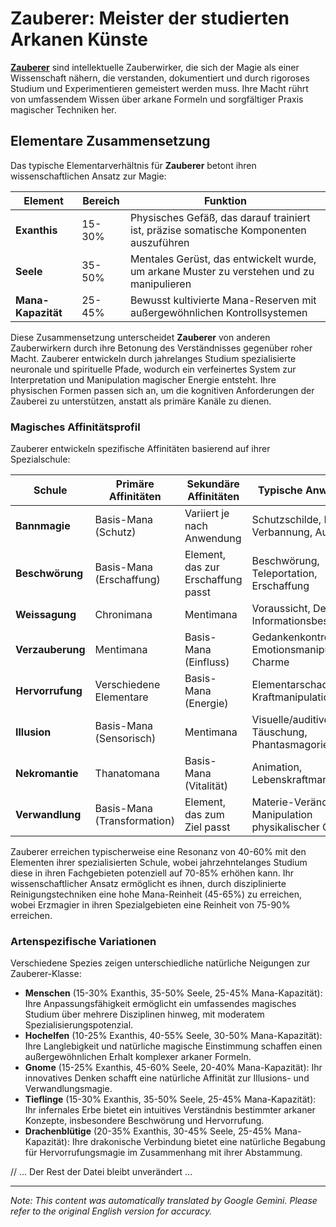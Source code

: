 # **Zauberer**: Meister der studierten Arkanen Künste

[**Zauberer**](/codex/Classes/Wizard/Wizard.md) sind intellektuelle Zauberwirker, die sich der Magie als einer Wissenschaft nähern, die verstanden, dokumentiert und durch rigoroses Studium und Experimentieren gemeistert werden muss. Ihre Macht rührt von umfassendem Wissen über arkane Formeln und sorgfältiger Praxis magischer Techniken her.

## Elementare Zusammensetzung

Das typische Elementarverhältnis für **Zauberer** betont ihren wissenschaftlichen Ansatz zur Magie:

| Element | Bereich | Funktion |
|---------|------------|----------|
| **Exanthis** | 15-30% | Physisches Gefäß, das darauf trainiert ist, präzise somatische Komponenten auszuführen |
| **Seele** | 35-50% | Mentales Gerüst, das entwickelt wurde, um arkane Muster zu verstehen und zu manipulieren |
| **Mana-Kapazität** | 25-45% | Bewusst kultivierte Mana-Reserven mit außergewöhnlichen Kontrollsystemen |

Diese Zusammensetzung unterscheidet **Zauberer** von anderen Zauberwirkern durch ihre Betonung des Verständnisses gegenüber roher Macht. Zauberer entwickeln durch jahrelanges Studium spezialisierte neuronale und spirituelle Pfade, wodurch ein verfeinertes System zur Interpretation und Manipulation magischer Energie entsteht. Ihre physischen Formen passen sich an, um die kognitiven Anforderungen der Zauberei zu unterstützen, anstatt als primäre Kanäle zu dienen.

### Magisches Affinitätsprofil

Zauberer entwickeln spezifische Affinitäten basierend auf ihrer Spezialschule:

| Schule | Primäre Affinitäten | Sekundäre Affinitäten | Typische Anwendung |
|--------------|-------------------|---------------------|---------------------|
| **Bannmagie** | Basis-Mana (Schutz) | Variiert je nach Anwendung | Schutzschilde, Barrieren, Verbannung, Auflösung |
| **Beschwörung** | Basis-Mana (Erschaffung) | Element, das zur Erschaffung passt | Beschwörung, Teleportation, Erschaffung |
| **Weissagung** | Chronimana | Mentimana | Voraussicht, Detektion, Informationsbeschaffung |
| **Verzauberung** | Mentimana | Basis-Mana (Einfluss) | Gedankenkontrolle, Emotionsmanipulation, Charme |
| **Hervorrufung** | Verschiedene Elementare | Basis-Mana (Energie) | Elementarschaden, Kraftmanipulation |
| **Illusion** | Basis-Mana (Sensorisch) | Mentimana | Visuelle/auditive Täuschung, Phantasmagorien |
| **Nekromantie** | Thanatomana | Basis-Mana (Vitalität) | Animation, Lebenskraftmanipulation |
| **Verwandlung** | Basis-Mana (Transformation) | Element, das zum Ziel passt | Materie-Veränderung, Manipulation physikalischer Gesetze |

Zauberer erreichen typischerweise eine Resonanz von 40-60% mit den Elementen ihrer spezialisierten Schule, wobei jahrzehntelanges Studium diese in ihren Fachgebieten potenziell auf 70-85% erhöhen kann. Ihr wissenschaftlicher Ansatz ermöglicht es ihnen, durch disziplinierte Reinigungstechniken eine hohe Mana-Reinheit (45-65%) zu erreichen, wobei Erzmagier in ihren Spezialgebieten eine Reinheit von 75-90% erreichen.

### Artenspezifische Variationen

Verschiedene Spezies zeigen unterschiedliche natürliche Neigungen zur Zauberer-Klasse:

- **Menschen** (15-30% Exanthis, 35-50% Seele, 25-45% Mana-Kapazität): Ihre Anpassungsfähigkeit ermöglicht ein umfassendes magisches Studium über mehrere Disziplinen hinweg, mit moderatem Spezialisierungspotenzial.
- **Hochelfen** (10-25% Exanthis, 40-55% Seele, 30-50% Mana-Kapazität): Ihre Langlebigkeit und natürliche magische Einstimmung schaffen einen außergewöhnlichen Erhalt komplexer arkaner Formeln.
- **Gnome** (15-25% Exanthis, 45-60% Seele, 20-40% Mana-Kapazität): Ihr innovatives Denken schafft eine natürliche Affinität zur Illusions- und Verwandlungsmagie.
- **Tieflinge** (15-30% Exanthis, 35-50% Seele, 25-45% Mana-Kapazität): Ihr infernales Erbe bietet ein intuitives Verständnis bestimmter arkaner Konzepte, insbesondere Beschwörung und Hervorrufung.
- **Drachenblütige** (20-35% Exanthis, 30-45% Seele, 25-45% Mana-Kapazität): Ihre drakonische Verbindung bietet eine natürliche Begabung für Hervorrufungsmagie im Zusammenhang mit ihrer Abstammung.

// ... Der Rest der Datei bleibt unverändert ...


---
_Note: This content was automatically translated by Google Gemini. Please refer to the original English version for accuracy._